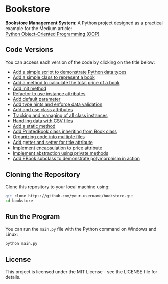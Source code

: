# Bookstore

**Bookstore Management System**: A Python project designed as a practical example for the Medium article:  
[Python Object-Oriented Programming (OOP)](https://medium.com/@CodeWithSahar/python-object-oriented-programming-oop-caa011f95611)

## Code Versions
You can access each version of the code by clicking on the title below:

- [Add a simple script to demonstrate Python data types](https://github.com/TheSaharFarahzad/bookstore/tree/v1)
- [Add a simple class to represent a book](https://github.com/TheSaharFarahzad/bookstore/tree/v2)
- [Add a method to calculate the total price of a book](https://github.com/TheSaharFarahzad/bookstore/tree/v3)
- [Add init method](https://github.com/TheSaharFarahzad/bookstore/tree/v4)
- [Refactor to use instance attributes](https://github.com/TheSaharFarahzad/bookstore/tree/v5)
- [Add default parameter](https://github.com/TheSaharFarahzad/bookstore/tree/v6)
- [Add type hints and enforce data validation](https://github.com/TheSaharFarahzad/bookstore/tree/v7)
- [Add and use class attributes](https://github.com/TheSaharFarahzad/bookstore/tree/v8)
- [Tracking and managing of all class instances](https://github.com/TheSaharFarahzad/bookstore/tree/v9)
- [Handling data with CSV files](https://github.com/TheSaharFarahzad/bookstore/tree/v10)
- [Add a static method](https://github.com/TheSaharFarahzad/bookstore/tree/v11)
- [Add PrintedBook class inheriting from Book class](https://github.com/TheSaharFarahzad/bookstore/tree/v12)
- [Organizing code into multiple files](https://github.com/TheSaharFarahzad/bookstore/tree/v13)
- [Add getter and setter for title attribute](https://github.com/TheSaharFarahzad/bookstore/tree/v14)
- [Implement encapsulation to price attribute](https://github.com/TheSaharFarahzad/bookstore/tree/v15)
- [Implement abstraction using private methods](https://github.com/TheSaharFarahzad/bookstore/tree/v16)
- [Add EBook subclass to demonstrate polymorphism in action](https://github.com/TheSaharFarahzad/bookstore/tree/v17)


## Cloning the Repository
Clone this repository to your local machine using:

```bash
git clone https://github.com/your-username/bookstore.git
cd bookstore
```

## Run the Program
You can run the `main.py` file with the Python command on Windows and Linux:

```bash
python main.py
```

## License
This project is licensed under the MIT License - see the LICENSE file for details.
